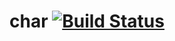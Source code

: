 char [![Build Status](https://travis-ci.org/rubicks/char.svg?branch=master)](https://travis-ci.org/rubicks/char)
====
